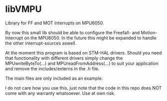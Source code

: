 # libVMPU
Library for FF and MOT Interrupts on MPU6050.

By now this small lib should be able to configure the Freefall- and Motion- Interrupt on the MPU6050.
In the future this might be expanded to handle the other interrupt-sources aswell.

At the moment this program is based on STM-HAL drivers.
Should you need that functionality with different drivers simply change the MPUwriteByteTo(...) and MPUreadFromAddress(...) to suit your application and remove the includes/externs in the .h file.

The main files are only included as an example.

I do not care how you use this, just note that the code in this repo does NOT come with any warranty whatsoever. Use at own risk.
